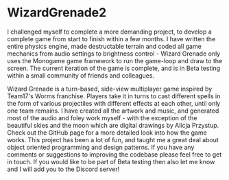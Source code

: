 # WizardGrenade2
I challenged myself to complete a more demanding project, to develop a complete game from start to finish within a few months.
I have written the entire physics engine, made destructable terrain and coded all game mechanics from audio settings to brightness control - Wizard Grenade only uses the Monogame game framework to run the game-loop and draw to the screen.
The current iteration of the game is complete, and is in Beta testing within a small community of friends and colleagues.

Wizard Grenade is a turn-based, side-view multiplayer game inspired by Team17's Worms franchise.
Players take it in turns to cast different spells in the form of various projectiles with different effects at each other, until only one team remains.
I have created all the artwork and music, and generated most of the audio and foley work myself - with the exception of the beautiful skies and the moon which are digital drawings by Alicja Przystup.
Check out the GitHub page for a more detailed look into how the game works.
This project has been a lot of fun, and taught me a great deal about object oriented programming and design patterns.
If you have any comments or suggestions to improving the codebase please feel free to get in touch.
If you would like to be part of Beta testing then also let me know and I will add you to the Discord server!